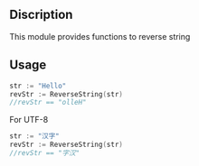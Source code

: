 ## Discription
This module provides functions to reverse string
## Usage 
```go
str := "Hello" 
revStr := ReverseString(str)
//revStr == "olleH"
```
For UTF-8
```go
str := "汉字"
revStr := ReverseString(str)
//revStr == "字汉"
```